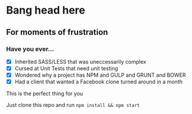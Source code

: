# Bang head here

## For moments of frustration

### Have you ever...

- [x] Inherited SASS/LESS that was uneccessarily complex
- [x] Cursed at Unit Tests that need unit testing
- [x] Wondered why a project has NPM and GULP and GRUNT and BOWER
- [x] Had a client that wanted a Facebook clone turned around in a month

This is the perfect thing for you

Just clone this repo and run `npm install && npm start` 
